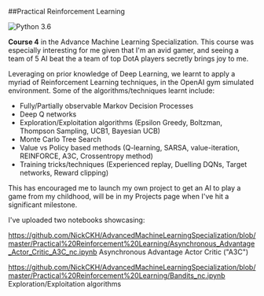 ##Practical Reinforcement Learning

![Python 3.6](https://img.shields.io/badge/python-3.6-brightgreen)

**Course 4** in the Advance Machine Learning Specialization.
This course was especially interesting for me given that I'm an avid gamer, and seeing a team of 5 AI beat the a team of top DotA players secretly brings joy to me. 

Leveraging on prior knowledge of Deep Learning, we learnt to apply a myriad of Reinforcement Learning techniques, in the OpenAI gym simulated environment. 
Some of the algorithms/techniques learnt include: 
- Fully/Partially observable Markov Decision Processes
- Deep Q networks 
- Exploration/Exploitation algorithms (Epsilon Greedy, Boltzman, Thompson Sampling, UCB1, Bayesian UCB)
- Monte Carlo Tree Search
- Value vs Policy based methods (Q-learning, SARSA, value-iteration, REINFORCE, A3C, Crossentropy method)
- Training tricks/techniques (Experienced replay,  Duelling DQNs, Target networks, Reward clipping)

This has encouraged me to launch my own project to get an AI to play a game from my childhood, will be in my Projects page when I've hit a significant milestone.

I've uploaded two notebooks showcasing: 

https://github.com/NickCKH/AdvancedMachineLearningSpecialization/blob/master/Practical%20Reinforcement%20Learning/Asynchronous_Advantage_Actor_Critic_A3C_nc.ipynb
Asynchronous Advantage Actor Critic ("A3C")

https://github.com/NickCKH/AdvancedMachineLearningSpecialization/blob/master/Practical%20Reinforcement%20Learning/Bandits_nc.ipynb
Exploration/Exploitation algorithms
